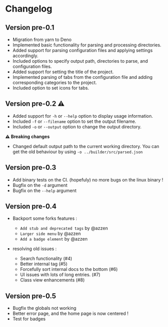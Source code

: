 # Changelog

## Version pre-0.1

- Migration from yarn to Deno
- Implemented basic functionality for parsing and processing directories.
- Added support for parsing configuration files and applying settings accordingly.
- Included options to specify output path, directories to parse, and configuration files.
- Added support for setting the title of the project.
- Implemented parsing of tabs from the configuration file and adding corresponding categories to the project.
- Included option to set icons for tabs.

## Version pre-0.2 ⚠️

- Added support for `-h` or `--help` option to display usage information.
- Included `-f` or `--filename` option to set the output filename.
- Included `-o` or `--output` option to change the output directory.

**⚠️ Breaking changes**

- Changed default output path to the current working directory. You can get the old behaviour by using `-o ../builder/src/parsed.json`

## Version pre-0.3

- Add binary tests on the CI. (hopefuly) no more bugs on the linux binary !
- Bugfix on the `-d` argument
- Bugfix on the `--help` argument

## Version pre-0.4

- Backport some forks features :

  - `Add stub and deprecated tags` by @azzen
  - `Larger side menu` by @azzen
  - `Add a badge element` by @azzen

- resolving old issues :
  - Search functionality (#4)
  - Better internal tag (#5)
  - Forcefully sort internal docs to the bottom (#6)
  - UI issues with lots of long entries. (#7)
  - Class view enhancements (#8)

## Version pre-0.5

- Bugfix the globals not working
- Better error page, and the home page is now centered !
- Test for badges
